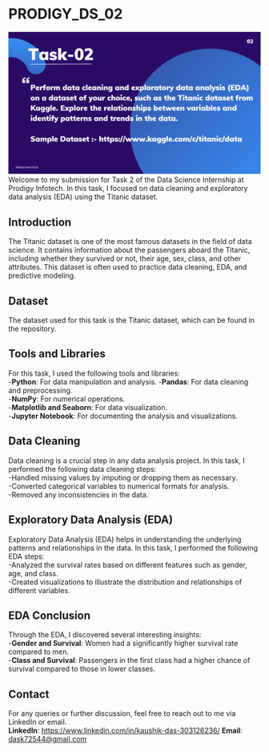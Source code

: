 # PRODIGY_DS_02

![Prodigy task2](https://github.com/Kaushikdas2002/PRODIGY_DS_02/blob/main/ds_task_02.png)
Welcome to my submission for Task 2 of the Data Science Internship at Prodigy Infotech. In this task, I focused on data cleaning and exploratory data analysis (EDA) using the Titanic dataset.  

## Introduction
The Titanic dataset is one of the most famous datasets in the field of data science. It contains information about the passengers aboard the Titanic, including whether they survived or not, their age, sex, class, and other attributes. This dataset is often used to practice data cleaning, EDA, and predictive modeling.  

## Dataset
The dataset used for this task is the Titanic dataset, which can be found in the repository.  

## Tools and Libraries
For this task, I used the following tools and libraries:  
-**Python**: For data manipulation and analysis.
-**Pandas**: For data cleaning and preprocessing.  
-**NumPy**: For numerical operations.  
-**Matplotlib and Seaborn**: For data visualization.  
-**Jupyter Notebook**: For documenting the analysis and visualizations.  

## Data Cleaning
Data cleaning is a crucial step in any data analysis project. In this task, I performed the following data cleaning steps:  
-Handled missing values by imputing or dropping them as necessary.  
-Converted categorical variables to numerical formats for analysis.  
-Removed any inconsistencies in the data.  

## Exploratory Data Analysis (EDA)
Exploratory Data Analysis (EDA) helps in understanding the underlying patterns and relationships in the data. In this task, I performed the following EDA steps:   
-Analyzed the survival rates based on different features such as gender, age, and class.  
-Created visualizations to illustrate the distribution and relationships of different variables.  

## EDA Conclusion
Through the EDA, I discovered several interesting insights:  
-**Gender and Survival**: Women had a significantly higher survival rate compared to men.  
-**Class and Survival**: Passengers in the first class had a higher chance of survival compared to those in lower classes.  

## Contact
For any queries or further discussion, feel free to reach out to me via LinkedIn or email.  
**LinkedIn**: https://www.linkedin.com/in/kaushik-das-303126236/
**Email**: dask72544@gmail.com  
